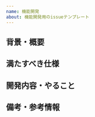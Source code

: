 ```yaml
---
name: 機能開発
about: 機能開発用のissueテンプレート
---
```


## 背景・概要

<!-- 何のためにこの機能を開発するのか、概要を記載する -->

## 満たすべき仕様

<!-- 
- 想定される動作
- 表示しなければいけないもの 
-->

## 開発内容・やること

<!-- 何をやるか対応することを記載する -->

## 備考・参考情報
